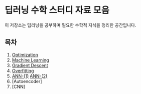 # 딥러닝 수학 스터디 자료 모음

이 저장소는 딥리닝을 공부하며 필요한 수학적 지식을 정리한 공간입니다.

## 목차

1. [Optimization](https://i-about-me.tistory.com/112)
2. [Machine Learning](https://i-about-me.tistory.com/144)
3. [Gradient Descent](https://i-about-me.tistory.com/133)
4. [Overfitting](https://i-about-me.tistory.com/144)
5. [ANN-(1)](https://i-about-me.tistory.com/150)
   [ANN-(2)](https://i-about-me.tistory.com/169)
7. [Autoencoder]
8. [CNN]
